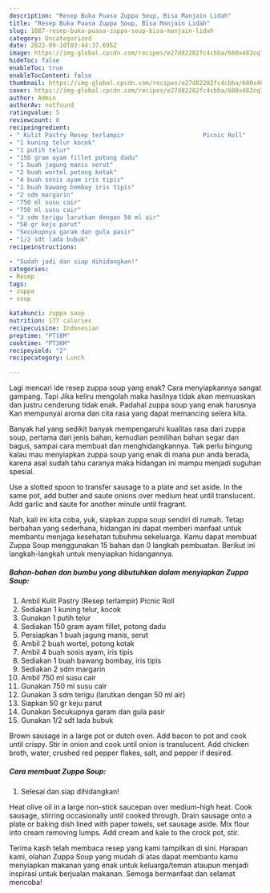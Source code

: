 ```yaml
---
description: "Resep Buka Puasa Zuppa Soup, Bisa Manjain Lidah"
title: "Resep Buka Puasa Zuppa Soup, Bisa Manjain Lidah"
slug: 1887-resep-buka-puasa-zuppa-soup-bisa-manjain-lidah
category: Uncategorized
date: 2022-09-10T03:44:37.695Z
image: https://img-global.cpcdn.com/recipes/e27d82282fc4cbba/680x482cq70/zuppa-soup-foto-resep-utama.jpg
hideToc: false
enableToc: true
enableTocContent: false
thumbnail: https://img-global.cpcdn.com/recipes/e27d82282fc4cbba/680x482cq70/zuppa-soup-foto-resep-utama.jpg
cover: https://img-global.cpcdn.com/recipes/e27d82282fc4cbba/680x482cq70/zuppa-soup-foto-resep-utama.jpg
author: Admin
authorAv: notfound
ratingvalue: 5
reviewcount: 8
recipeingredient:
- " Kulit Pastry Resep terlampir                      Picnic Roll"
- "1 kuning telur kocok"
- "1 putih telur"
- "150 gram ayam fillet potong dadu"
- "1 buah jagung manis serut"
- "2 buah wortel potong kotak"
- "4 buah sosis ayam iris tipis"
- "1 buah bawang bombay iris tipis"
- "2 sdm margarin"
- "750 ml susu cair"
- "750 ml susu cair"
- "3 sdm terigu larutkan dengan 50 ml air"
- "50 gr keju parut"
- "Secukupnya garam dan gula pasir"
- "1/2 sdt lada bubuk"
recipeinstructions:

- "Sudah jadi dan siap dihidangkan!"
categories:
- Resep
tags:
- zuppa
- soup

katakunci: zuppa soup 
nutrition: 177 calories
recipecuisine: Indonesian
preptime: "PT18M"
cooktime: "PT36M"
recipeyield: "2"
recipecategory: Lunch

---
```



Lagi mencari ide resep zuppa soup yang enak? Cara menyiapkannya sangat gampang. Tapi Jika keliru mengolah maka hasilnya tidak akan memuaskan dan justru cenderung tidak enak. Padahal zuppa soup yang enak harusnya Kan mempunyai aroma dan cita rasa yang dapat memancing selera kita.


Banyak hal yang sedikit banyak mempengaruhi kualitas rasa dari zuppa soup, pertama dari jenis bahan, kemudian pemilihan bahan segar dan bagus, sampai cara membuat dan menghidangkannya. Tak perlu bingung kalau mau menyiapkan zuppa soup yang enak di mana pun anda berada, karena asal sudah tahu caranya maka hidangan ini mampu menjadi suguhan spesial.

Use a slotted spoon to transfer sausage to a plate and set aside. In the same pot, add butter and saute onions over medium heat until translucent. Add garlic and saute for another minute until fragrant.


Nah, kali ini kita coba, yuk, siapkan zuppa soup sendiri di rumah. Tetap berbahan yang sederhana, hidangan ini dapat memberi manfaat untuk membantu menjaga kesehatan tubuhmu sekeluarga. Kamu dapat membuat Zuppa Soup menggunakan 15 bahan dan 0 langkah pembuatan. Berikut ini langkah-langkah untuk menyiapkan hidangannya.

<!--inarticleads1-->

##### Bahan-bahan dan bumbu yang dibutuhkan dalam menyiapkan Zuppa Soup:

1. Ambil  Kulit Pastry (Resep terlampir)                      Picnic Roll
1. Sediakan 1 kuning telur, kocok
1. Gunakan 1 putih telur
1. Sediakan 150 gram ayam fillet, potong dadu
1. Persiapkan 1 buah jagung manis, serut
1. Ambil 2 buah wortel, potong kotak
1. Ambil 4 buah sosis ayam, iris tipis
1. Sediakan 1 buah bawang bombay, iris tipis
1. Sediakan 2 sdm margarin
1. Ambil 750 ml susu cair
1. Gunakan 750 ml susu cair
1. Gunakan 3 sdm terigu (larutkan dengan 50 ml air)
1. Siapkan 50 gr keju parut
1. Gunakan Secukupnya garam dan gula pasir
1. Gunakan 1/2 sdt lada bubuk


Brown sausage in a large pot or dutch oven. Add bacon to pot and cook until crispy. Stir in onion and cook until onion is translucent. Add chicken broth, water, crushed red pepper flakes, salt, and pepper if desired. 

<!--inarticleads2-->

##### Cara membuat Zuppa Soup:


1. Selesai dan siap dihidangkan!

Heat olive oil in a large non-stick saucepan over medium-high heat. Cook sausage, stirring occasionally until cooked through. Drain sausage onto a plate or baking dish lined with paper towels, set sausage aside. Mix flour into cream removing lumps. Add cream and kale to the crock pot, stir. 

Terima kasih telah membaca resep yang kami tampilkan di sini. Harapan kami, olahan Zuppa Soup yang mudah di atas dapat membantu kamu menyiapkan makanan yang enak untuk keluarga/teman ataupun menjadi inspirasi untuk berjualan makanan. Semoga bermanfaat dan selamat mencoba!
